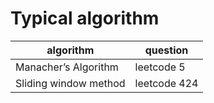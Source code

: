 # Typical algorithm

| algorithm | question |
| --- | --- |
| Manacher’s Algorithm | leetcode 5 |
| Sliding window method | leetcode 424 |